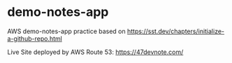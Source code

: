 # demo-notes-app

AWS demo-notes-app practice based on https://sst.dev/chapters/initialize-a-github-repo.html

Live Site deployed by AWS Route 53: https://47devnote.com/

